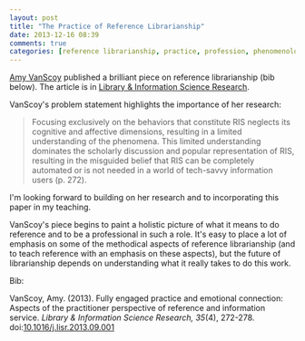 ```yaml
---
layout: post
title: "The Practice of Reference Librarianship"
date: 2013-12-16 08:39
comments: true
categories: [reference librarianship, practice, profession, phenomenology]
---
```


[Amy VanScoy][1] published a brilliant piece on reference
librarianship (bib below). The article is in [Library &amp; Information
Science Research][2].

VanScoy's problem statement highlights the importance of her
research:

> Focusing exclusively on the behaviors that constitute RIS
> neglects its cognitive and affective dimensions, resulting in a
> limited understanding of the phenomena. This limited
> understanding dominates the scholarly discussion and popular
> representation of RIS, resulting in the misguided belief that
> RIS can be completely automated or is not needed in a world of
> tech-savvy information users (p. 272).

I'm looking forward to building on her research and to
incorporating this paper in my teaching.

VanScoy's piece begins to paint a holistic picture of what it
means to do reference and to be a professional in such a role.
It's easy to place a lot of emphasis on some of the methodical
aspects of reference librarianship (and to teach reference with an
emphasis on these aspects), but the future of librarianship
depends on understanding what it really takes to do this work. 

Bib:  

VanScoy, Amy. (2013). Fully engaged practice and emotional
connection: Aspects of the practitioner perspective of reference
and information service. *Library &amp; Information Science
Research, 35*(4), 272-278. doi:[10.1016/j.lisr.2013.09.001][2]

[1]: http://www.amyvanscoy.net/
[2]: http://dx.doi.org/10.1016/j.lisr.2013.09.001
